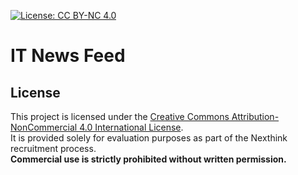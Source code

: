 [![License: CC BY-NC 4.0](https://img.shields.io/badge/License-CC%20BY--NC%204.0-lightgrey.svg)](https://creativecommons.org/licenses/by-nc/4.0/)

# IT News Feed

## License

This project is licensed under the [Creative Commons Attribution-NonCommercial 4.0 International License](https://creativecommons.org/licenses/by-nc/4.0/).  
It is provided solely for evaluation purposes as part of the Nexthink recruitment process.  
**Commercial use is strictly prohibited without written permission.**